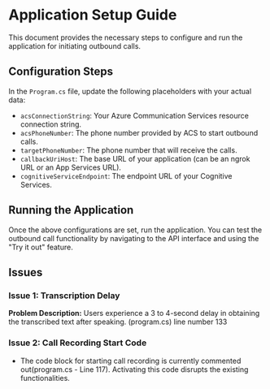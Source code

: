 # Application Setup Guide

This document provides the necessary steps to configure and run the application for initiating outbound calls.

## Configuration Steps

In the `Program.cs` file, update the following placeholders with your actual data:

- `acsConnectionString`: Your Azure Communication Services resource connection string.
- `acsPhoneNumber`: The phone number provided by ACS to start outbound calls.
- `targetPhoneNumber`: The phone number that will receive the calls.
- `callbackUriHost`: The base URL of your application (can be an ngrok URL or an App Services URL).
- `cognitiveServiceEndpoint`: The endpoint URL of your Cognitive Services.

## Running the Application

Once the above configurations are set, run the application. You can test the outbound call functionality by navigating to the API interface and using the "Try it out" feature.

## Issues

### Issue 1: Transcription Delay

**Problem Description:** Users experience a 3 to 4-second delay in obtaining the transcribed text after speaking. (program.cs) line number 133

### Issue 2: Call Recording Start Code

- The code block for starting call recording is currently commented out(program.cs - Line 117). Activating this code disrupts the existing functionalities. 

